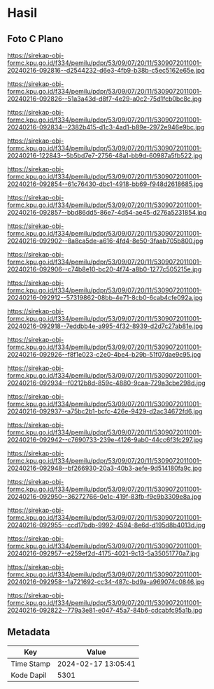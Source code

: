 # Hasil

## Foto C Plano

https://sirekap-obj-formc.kpu.go.id/f334/pemilu/pdpr/53/09/07/20/11/5309072011001-20240216-092816--d2544232-d6e3-4fb9-b38b-c5ec5162e65e.jpg

https://sirekap-obj-formc.kpu.go.id/f334/pemilu/pdpr/53/09/07/20/11/5309072011001-20240216-092826--51a3a43d-d8f7-4e29-a0c2-75d1fcb0bc8c.jpg

https://sirekap-obj-formc.kpu.go.id/f334/pemilu/pdpr/53/09/07/20/11/5309072011001-20240216-092834--2382b415-d1c3-4ad1-b89e-2972e946e9bc.jpg

https://sirekap-obj-formc.kpu.go.id/f334/pemilu/pdpr/53/09/07/20/11/5309072011001-20240216-122843--5b5bd7e7-2756-48a1-bb9d-60987a5fb522.jpg

https://sirekap-obj-formc.kpu.go.id/f334/pemilu/pdpr/53/09/07/20/11/5309072011001-20240216-092854--61c76430-dbc1-4918-bb69-f948d2618685.jpg

https://sirekap-obj-formc.kpu.go.id/f334/pemilu/pdpr/53/09/07/20/11/5309072011001-20240216-092857--bbd86dd5-86e7-4d54-ae45-d276a5231854.jpg

https://sirekap-obj-formc.kpu.go.id/f334/pemilu/pdpr/53/09/07/20/11/5309072011001-20240216-092902--8a8ca5de-a616-4fd4-8e50-3faab705b800.jpg

https://sirekap-obj-formc.kpu.go.id/f334/pemilu/pdpr/53/09/07/20/11/5309072011001-20240216-092906--c74b8e10-bc20-4f74-a8b0-1277c505215e.jpg

https://sirekap-obj-formc.kpu.go.id/f334/pemilu/pdpr/53/09/07/20/11/5309072011001-20240216-092912--57319862-08bb-4e71-8cb0-6cab4cfe092a.jpg

https://sirekap-obj-formc.kpu.go.id/f334/pemilu/pdpr/53/09/07/20/11/5309072011001-20240216-092918--7eddbb4e-a995-4f32-8939-d2d7c27ab81e.jpg

https://sirekap-obj-formc.kpu.go.id/f334/pemilu/pdpr/53/09/07/20/11/5309072011001-20240216-092926--f8f1e023-c2e0-4be4-b29b-51f07dae9c95.jpg

https://sirekap-obj-formc.kpu.go.id/f334/pemilu/pdpr/53/09/07/20/11/5309072011001-20240216-092934--f0212b8d-859c-4880-9caa-729a3cbe298d.jpg

https://sirekap-obj-formc.kpu.go.id/f334/pemilu/pdpr/53/09/07/20/11/5309072011001-20240216-092937--a75bc2b1-bcfc-426e-9429-d2ac34672fd6.jpg

https://sirekap-obj-formc.kpu.go.id/f334/pemilu/pdpr/53/09/07/20/11/5309072011001-20240216-092942--c7690733-239e-4126-9ab0-44cc6f3fc297.jpg

https://sirekap-obj-formc.kpu.go.id/f334/pemilu/pdpr/53/09/07/20/11/5309072011001-20240216-092948--bf266930-20a3-40b3-aefe-9d514180fa9c.jpg

https://sirekap-obj-formc.kpu.go.id/f334/pemilu/pdpr/53/09/07/20/11/5309072011001-20240216-092950--36272766-0e1c-419f-83fb-f9c9b3309e8a.jpg

https://sirekap-obj-formc.kpu.go.id/f334/pemilu/pdpr/53/09/07/20/11/5309072011001-20240216-092955--ccd17bdb-9992-4594-8e6d-d195d8b4013d.jpg

https://sirekap-obj-formc.kpu.go.id/f334/pemilu/pdpr/53/09/07/20/11/5309072011001-20240216-092957--e259ef2d-4175-4021-9c13-5a35051770a7.jpg

https://sirekap-obj-formc.kpu.go.id/f334/pemilu/pdpr/53/09/07/20/11/5309072011001-20240216-092958--1a721692-cc34-487c-bd9a-a969074c0846.jpg

https://sirekap-obj-formc.kpu.go.id/f334/pemilu/pdpr/53/09/07/20/11/5309072011001-20240216-092822--779a3e81-e047-45a7-84b6-cdcabfc95a1b.jpg


## Metadata

| Key        | Value               |
| ---------- | ------------------- |
| Time Stamp | 2024-02-17 13:05:41 |
| Kode Dapil | 5301                |



